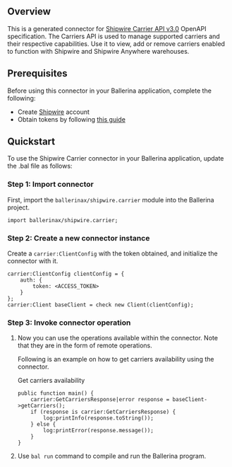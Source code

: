 ## Overview
This is a generated connector for [Shipwire Carrier API v3.0](https://www.shipwire.com/developers/carrier/) OpenAPI specification.
The Carriers API is used to manage supported carriers and their respective capabilities. 
Use it to view, add or remove carriers enabled to function with Shipwire and Shipwire Anywhere warehouses.

## Prerequisites

Before using this connector in your Ballerina application, complete the following:

* Create [Shipwire](https://www.shipwire.com) account
* Obtain tokens by following [this guide](https://www.shipwire.com/developers/getting-started)
 
## Quickstart

To use the Shipwire Carrier connector in your Ballerina application, update the .bal file as follows:

### Step 1: Import connector
First, import the `ballerinax/shipwire.carrier` module into the Ballerina project.
```ballerina
import ballerinax/shipwire.carrier;
```

### Step 2: Create a new connector instance
Create a `carrier:ClientConfig` with the token obtained, and initialize the connector with it.
```ballerina
carrier:ClientConfig clientConfig = {
    auth: {
        token: <ACCESS_TOKEN>
    }
};
carrier:Client baseClient = check new Client(clientConfig);
```

### Step 3: Invoke connector operation
1. Now you can use the operations available within the connector. Note that they are in the form of remote operations.

    Following is an example on how to get carriers availability using the connector. 

    Get carriers availability

    ```ballerina
    public function main() {
        carrier:GetCarriersResponse|error response = baseClient->getCarriers();
        if (response is carrier:GetCarriersResponse) {
            log:printInfo(response.toString());
        } else {
            log:printError(response.message());
        }
    }
    ``` 

2. Use `bal run` command to compile and run the Ballerina program.
